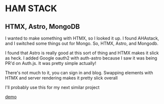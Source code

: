 # HAM STACK
## HTMX, Astro, MongoDB

I wanted to make something with HTMX, so I looked it up. I found AHAstack, and I switched some things out for Mongo. So, HTMX, Astro, and Mongodb.

I found that Astro is really good at this sort of thing and HTMX makes it slick as heck. I added Google oauth2 with auth-astro because I saw it was being PR'd on Auth.js. It was pretty simple actually!

There's not much to it, you can sign in and blog. Swapping elements with HTMX and server rendering makes it pretty slick overall

I'll probably use this for my next similar project

[demo](https://ham-stack-production.up.railway.app)
